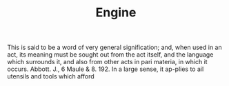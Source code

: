 ---
title: Engine
letter: E
permalink: "/definitions/bld-engine.html"
body: This is said to be a word of very general signification; and, when used in an
  act, its meaning must be sought out from the act itself, and the language which
  surrounds it, and also from other acts in pari materia, in which it occurs. Abbott.
  J., 6 Maule & 8. 192. In a large sense, it ap-plies to ail utensils and tools which
  afford
published_at: '2018-07-07'
source: Black's Law Dictionary 2nd Ed (1910)
layout: post
---
